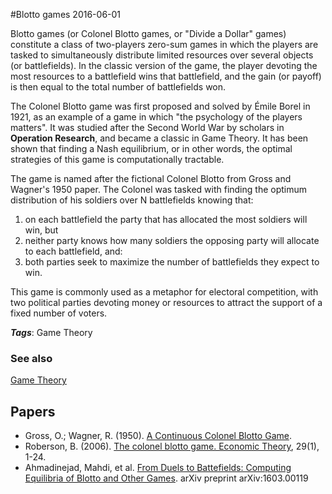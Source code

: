 
#Blotto games
2016-06-01

Blotto games (or Colonel Blotto games, or "Divide a Dollar" games) constitute a class of two-players zero-sum games in which the players are tasked to simultaneously distribute limited resources over several objects (or battlefields). In the classic version of the game, the player devoting the most resources to a battlefield wins that battlefield, and the gain (or payoff) is then equal to the total number of battlefields won.

The Colonel Blotto game was first proposed and solved by Émile Borel in 1921, as an example of a game in which "the psychology of the players matters". It was studied after the Second World War by scholars in **Operation Research**, and became a classic in Game Theory. It has been shown that finding a Nash equilibrium, or in other words, the optimal strategies of this game is computationally tractable.

The game is named after the fictional Colonel Blotto from Gross and Wagner's 1950 paper. The Colonel was tasked with finding the optimum distribution of his soldiers over N battlefields knowing that:
1) on each battlefield the party that has allocated the most soldiers will win, but
2) neither party knows how many soldiers the opposing party will allocate to each battlefield, and:
3) both parties seek to maximize the number of battlefields they expect to win.

This game is commonly used as a metaphor for electoral competition, with two political parties devoting money or resources to attract the support of a fixed number of voters.

***Tags***: Game Theory

### See also
[Game Theory](/game_theory)
## Papers
* Gross, O.; Wagner, R. (1950). [A Continuous Colonel Blotto Game](https://www.rand.org/pubs/research_memoranda/2006/RM408.pdf).
* Roberson, B. (2006). [The colonel blotto game. Economic Theory](http://link.springer.com/article/10.1007%2Fs00199-005-0071-5?LI=true), 29(1), 1-24.
* Ahmadinejad, Mahdi, et al. [From Duels to Battefields: Computing Equilibria of Blotto and Other Games](http://arxiv.org/pdf/1603.00119v2.pdf). arXiv preprint arXiv:1603.00119


